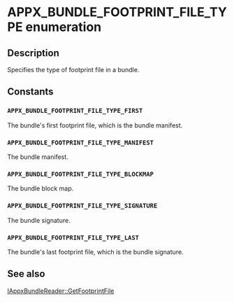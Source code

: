 # APPX_BUNDLE_FOOTPRINT_FILE_TYPE enumeration

## Description

Specifies the type of footprint file in a bundle.

## Constants

### `APPX_BUNDLE_FOOTPRINT_FILE_TYPE_FIRST`

The bundle's first footprint file, which is the bundle manifest.

### `APPX_BUNDLE_FOOTPRINT_FILE_TYPE_MANIFEST`

The bundle manifest.

### `APPX_BUNDLE_FOOTPRINT_FILE_TYPE_BLOCKMAP`

The bundle block map.

### `APPX_BUNDLE_FOOTPRINT_FILE_TYPE_SIGNATURE`

The bundle signature.

### `APPX_BUNDLE_FOOTPRINT_FILE_TYPE_LAST`

The bundle's last footprint file, which is the bundle signature.

## See also

[IAppxBundleReader::GetFootprintFile](https://learn.microsoft.com/windows/desktop/api/appxpackaging/nf-appxpackaging-iappxbundlereader-getfootprintfile)